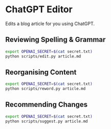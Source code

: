 # ChatGPT Editor

Edits a blog article for you using ChatGPT.

## Reviewing Spelling & Grammar

```bash
export OPENAI_SECRET=$(cat secret.txt)
python scripts/edit.py article.md
```

## Reorganising Content

```bash
export OPENAI_SECRET=$(cat secret.txt)
python scripts/reword.py article.md
```

## Recommending Changes 

```bash
export OPENAI_SECRET=$(cat secret.txt)
python scripts/suggest.py article.md
```